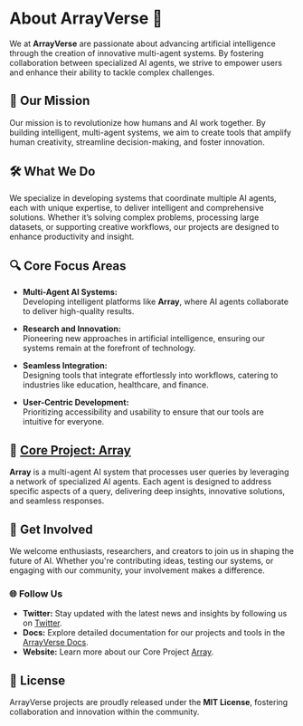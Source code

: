# About ArrayVerse 🌌

We at **ArrayVerse** are passionate about advancing artificial intelligence through the creation of innovative multi-agent systems. By fostering collaboration between specialized AI agents, we strive to empower users and enhance their ability to tackle complex challenges.

## 🎯 Our Mission

Our mission is to revolutionize how humans and AI work together. By building intelligent, multi-agent systems, we aim to create tools that amplify human creativity, streamline decision-making, and foster innovation.

## 🛠️ What We Do

We specialize in developing systems that coordinate multiple AI agents, each with unique expertise, to deliver intelligent and comprehensive solutions. Whether it’s solving complex problems, processing large datasets, or supporting creative workflows, our projects are designed to enhance productivity and insight.

## 🔍 Core Focus Areas

- **Multi-Agent AI Systems:**  
   Developing intelligent platforms like **Array**, where AI agents collaborate to deliver high-quality results.

- **Research and Innovation:**  
   Pioneering new approaches in artificial intelligence, ensuring our systems remain at the forefront of technology.

- **Seamless Integration:**  
   Designing tools that integrate effortlessly into workflows, catering to industries like education, healthcare, and finance.

- **User-Centric Development:**  
   Prioritizing accessibility and usability to ensure that our tools are intuitive for everyone.

## 🌟 [Core Project: Array](https://github.com/ArrayVerse/array-app)

**Array** is a multi-agent AI system that processes user queries by leveraging a network of specialized AI agents. Each agent is designed to address specific aspects of a query, delivering deep insights, innovative solutions, and seamless responses.

## 🤝 Get Involved

We welcome enthusiasts, researchers, and creators to join us in shaping the future of AI. Whether you're contributing ideas, testing our systems, or engaging with our community, your involvement makes a difference.

### 🌐 Follow Us

- **Twitter:** Stay updated with the latest news and insights by following us on [Twitter](https://twitter.com/ArrayVerse).  
- **Docs:** Explore detailed documentation for our projects and tools in the [ArrayVerse Docs](https://array-swarm.gitbook.io/array-docs).  
- **Website:** Learn more about our Core Project [Array](https://arrayverse.io/).  

## 📜 License

ArrayVerse projects are proudly released under the **MIT License**, fostering collaboration and innovation within the community.
